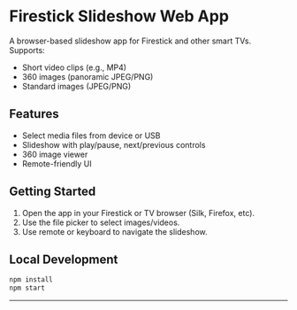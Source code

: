 # Firestick Slideshow Web App

A browser-based slideshow app for Firestick and other smart TVs. Supports:
- Short video clips (e.g., MP4)
- 360 images (panoramic JPEG/PNG)
- Standard images (JPEG/PNG)

## Features
- Select media files from device or USB
- Slideshow with play/pause, next/previous controls
- 360 image viewer
- Remote-friendly UI

## Getting Started
1. Open the app in your Firestick or TV browser (Silk, Firefox, etc).
2. Use the file picker to select images/videos.
3. Use remote or keyboard to navigate the slideshow.

## Local Development
```sh
npm install
npm start
```

---
